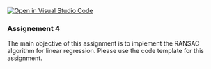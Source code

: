 [![Open in Visual Studio Code](https://classroom.github.com/assets/open-in-vscode-c66648af7eb3fe8bc4f294546bfd86ef473780cde1dea487d3c4ff354943c9ae.svg)](https://classroom.github.com/online_ide?assignment_repo_id=9278848&assignment_repo_type=AssignmentRepo)
### Assignement 4

The main objective of this assignment is to implement the RANSAC algorithm for linear regression. Please use the code template for this assignment.
